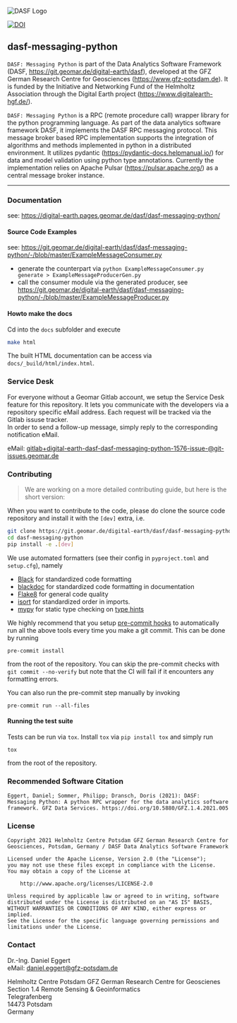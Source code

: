 ![DASF Logo](docs/_static/dasf_logo.svg)

[![DOI](doi_badge.svg)](https://doi.org/10.5880/GFZ.1.4.2021.005)

## dasf-messaging-python

`DASF: Messaging Python` is part of the Data Analytics Software Framework (DASF, https://git.geomar.de/digital-earth/dasf), 
developed at the GFZ German Research Centre for Geosciences (https://www.gfz-potsdam.de). 
It is funded by the Initiative and Networking Fund of the Helmholtz Association through the Digital Earth project 
(https://www.digitalearth-hgf.de/).

`DASF: Messaging Python` is a RPC (remote procedure call) wrapper library for the python programming language. As part of the data analytics software framework DASF, it implements the DASF RPC messaging protocol. This message broker based RPC implementation supports the integration of algorithms and methods implemented in python in a distributed environment. It utilizes pydantic (https://pydantic-docs.helpmanual.io/) for data and model validation using python type annotations. Currently the implementation relies on Apache Pulsar (https://pulsar.apache.org/) as a central message broker instance.

---

### Documentation

see: https://digital-earth.pages.geomar.de/dasf/dasf-messaging-python/

#### **Source Code Examples**
see: https://git.geomar.de/digital-earth/dasf/dasf-messaging-python/-/blob/master/ExampleMessageConsumer.py

- generate the counterpart via `python ExampleMessageConsumer.py generate > ExampleMessageProducerGen.py`
- call the consumer module via the generated producer,
see https://git.geomar.de/digital-earth/dasf/dasf-messaging-python/-/blob/master/ExampleMessageProducer.py


#### **Howto make the docs**

Cd into the `docs` subfolder and execute 

```bash
make html
```

The built HTML documentation can be access via `docs/_build/html/index.html`.


### Service Desk

For everyone without a Geomar Gitlab account, we setup the Service Desk feature for this repository.
It lets you communicate with the developers via a repository specific eMail address. Each request will be tracked via the Gitlab issuse tracker.  
In order to send a follow-up message, simply reply to the corresponding notification eMail.

eMail: [gitlab+digital-earth-dasf-dasf-messaging-python-1576-issue-@git-issues.geomar.de](mailto:gitlab+digital-earth-dasf-dasf-messaging-python-1576-issue-@git-issues.geomar.de)


### Contributing

> We are working on a more detailed contributing guide, but here is the short
> version:

When you want to contribute to the code, please do clone the source code
repository and install it with the `[dev]` extra, i.e.

```bash
git clone https://git.geomar.de/digital-earth/dasf/dasf-messaging-python.git
cd dasf-messaging-python
pip install -e .[dev]
```
We use automated formatters (see their config in `pyproject.toml` and
`setup.cfg`), namely

-   [Black](https://black.readthedocs.io/en/stable/) for standardized
    code formatting
-   [blackdoc](https://blackdoc.readthedocs.io/en/stable/) for
    standardized code formatting in documentation
-   [Flake8](http://flake8.pycqa.org/en/latest/) for general code
    quality
-   [isort](https://github.com/PyCQA/isort) for standardized
    order in imports.
-   [mypy](http://mypy-lang.org/) for static type checking on [type
    hints](https://docs.python.org/3/library/typing.html)

We highly recommend that you setup [pre-commit hooks](https://pre-commit.com/)
to automatically run all the above tools every time you make a git commit. This
can be done by running

```
pre-commit install
```

from the root of the repository. You can skip the pre-commit checks
with ``git commit --no-verify`` but note that the CI will fail if it encounters
any formatting errors.

You can also run the pre-commit step manually by invoking

```
pre-commit run --all-files
```

#### Running the test suite

Tests can be run via `tox`. Install `tox` via `pip install tox` and simply run

```
tox
```

from the root of the repository.

### Recommended Software Citation

`Eggert, Daniel; Sommer, Philipp; Dransch, Doris (2021): DASF: Messaging Python: A python RPC wrapper for the data analytics software framework. GFZ Data Services. https://doi.org/10.5880/GFZ.1.4.2021.005`


### License
```
Copyright 2021 Helmholtz Centre Potsdam GFZ German Research Centre for Geosciences, Potsdam, Germany / DASF Data Analytics Software Framework

Licensed under the Apache License, Version 2.0 (the "License");
you may not use these files except in compliance with the License.
You may obtain a copy of the License at

    http://www.apache.org/licenses/LICENSE-2.0

Unless required by applicable law or agreed to in writing, software
distributed under the License is distributed on an "AS IS" BASIS,
WITHOUT WARRANTIES OR CONDITIONS OF ANY KIND, either express or implied.
See the License for the specific language governing permissions and
limitations under the License.
```

### Contact
Dr.-Ing. Daniel Eggert  
eMail: <daniel.eggert@gfz-potsdam.de>


Helmholtz Centre Potsdam GFZ German Research Centre for Geoscienes  
Section 1.4 Remote Sensing & Geoinformatics  
Telegrafenberg  
14473 Potsdam  
Germany  

